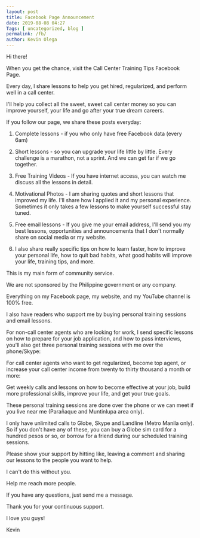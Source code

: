 ```yaml
--- 
layout: post 
title: Facebook Page Announcement
date: 2019-08-08 04:27
Tags: [ uncategorized, blog ]
permalink: /fb/ 
author: Kevin Olega 
--- 
```

Hi there!

When you get the chance, visit the Call Center Training Tips Facebook Page.

Every day, I share lessons to help you get hired, regularized, and perform well in a call center.

I'll help you collect all the sweet, sweet call center money so you can improve yourself, your life and go after your true dream careers.

If you follow our page, we share these posts everyday:

1. Complete lessons - if you who only have free Facebook data (every 6am)

2. Short lessons - so you can upgrade your life little by little. Every challenge is a marathon, not a sprint. And we can get far if we go together. 

3. Free Training Videos - If you have internet access, you can watch me discuss all the lessons in detail.

4. Motivational Photos - I am sharing quotes and short lessons that improved my life. I'll share how I applied it and my personal experience. Sometimes it only takes a few lessons to make yourself successful stay tuned.

5. Free email lessons - If you give me your email address, I'll send you my best lessons, opportunities and announcements that I don't normally share on social media or my website. 

6. I also share really specific tips on how to learn faster, how to improve your personal life, how to quit bad habits, what good habits will improve your life, training tips, and more.

This is my main form of community service. 

We are not sponsored by the Philippine government or any company.

Everything on my Facebook page, my website, and my YouTube channel is 100% free.

I also have readers who support me by buying personal training sessions and email lessons.

For non-call center agents who are looking for work, I send specific lessons on how to prepare for your job application, and how to pass interviews, you'll also get three personal training sessions with me over the phone/Skype:


For call center agents who want to get regularized, become top agent, or increase your call center income from twenty to thirty thousand a month or more:

Get weekly calls and lessons on how to become effective at your job, build more professional skills, improve your life, and get your true goals.

These personal training sessions are done over the phone or we can meet if you live near me (Parañaque and Muntinlupa area only).

I only have unlimited calls to Globe, Skype and Landline (Metro Manila only). So if you don't have any of these, you can buy a Globe sim card for a hundred pesos or so, or borrow for a friend during our scheduled training sessions. 

Please show your support by hitting like, leaving a comment and sharing our lessons to the people you want to help.

I can't do this without you.

Help me reach more people.

If you have any questions, just send me a message.

Thank you for your continuous support.

I love you guys!

Kevin